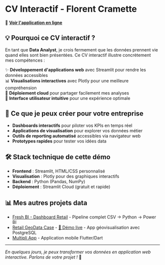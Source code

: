 # CV Interactif - Florent Cramette

🚀 **[Voir l'application en ligne](https://cvstreamlitflorent.streamlit.app/)**

## 💡 Pourquoi ce CV interactif ?

En tant que **Data Analyst**, je crois fermement que les données prennent vie quand elles sont bien présentées. Ce CV interactif illustre concrètement mes compétences :

✨ **Développement d'applications web** avec Streamlit pour rendre les données accessibles  
📊 **Visualisations interactives** avec Plotly pour une meilleure compréhension  
🚀 **Déploiement cloud** pour partager facilement mes analyses  
🎨 **Interface utilisateur intuitive** pour une expérience optimale  

## 🎯 Ce que je peux créer pour votre entreprise

- **Dashboards interactifs** pour piloter vos KPIs en temps réel
- **Applications de visualisation** pour explorer vos données métier
- **Outils de reporting automatisé** accessibles via navigateur web
- **Prototypes rapides** pour tester vos idées data

## 🛠️ Stack technique de cette démo

- **Frontend** : Streamlit, HTML/CSS personnalisé
- **Visualisation** : Plotly pour des graphiques interactifs
- **Backend** : Python (Pandas, NumPy)
- **Déploiement** : Streamlit Cloud (gratuit et rapide)

## 📊 Mes autres projets data

- [Fresh BI - Dashboard Retail](https://github.com/FlorentCramette/retail-bi-poc) - Pipeline complet CSV → Python → Power BI
- [Retail GeoData Case](https://github.com/FlorentCramette/retail_geodata_case) - [🔗 Démo live](https://retailgeodatacase-jjdsfxbvgmdwn3n4yzh6pg.streamlit.app/) - App géovisualisation avec PostgreSQL
- [Multipli App](https://github.com/FlorentCramette/multipli_app) - Application mobile Flutter/Dart

---
*En quelques jours, je peux transformer vos données en application web interactive. Parlons de votre projet !* 💪
